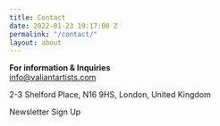 ```yaml
---
title: Contact
date: 2022-01-23 19:17:00 Z
permalink: "/contact/"
layout: about
---
```


**For information & Inquiries**\
info@valiantartists.com

2-3 Shelford Place, N16 9HS, London, United Kingdom

Newsletter Sign Up
 

 

 

 

 

 